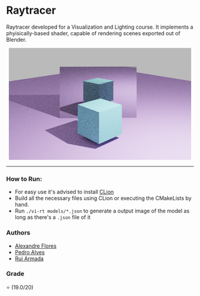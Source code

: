 # Raytracer
Raytracer developed for a Visualization and Lighting course. It implements a phyisically-based shader, capable of rendering scenes exported out of Blender.

<p align="center">
  <img  src="images/img.png"  height="300" width="490">
</p>

---

### How to Run:

* For easy use it's advised to install [CLion](https://www.jetbrains.com/clion/download/#section=windows)
* Build all the necessary files using CLion or executing the CMakeLists by hand. 
* Run `./vi-rt models/*.json` to generate a output image of the model as long as there's a `.json` file of it

### Authors

* [Alexandre Flores](https://github.com/SugaryLump)
* [Pedro Alves](https://github.com/pta2002)
* [Rui Armada](https://github.com/RuiArmada)

### Grade

⭐ (19.0/20)
